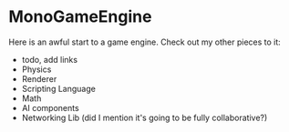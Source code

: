 # MonoGameEngine

Here is an awful start to a game engine. Check out my other pieces to it:
* todo, add links
* Physics
* Renderer
* Scripting Language
* Math
* AI components
* Networking Lib (did I mention it's going to be fully collaborative?)
